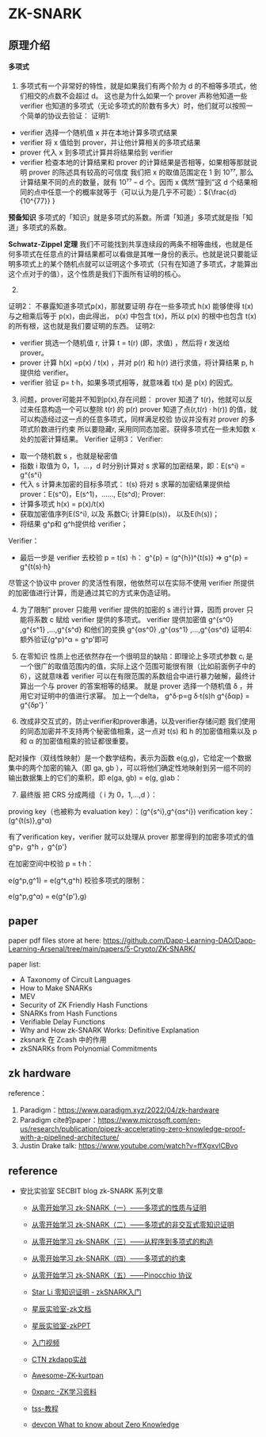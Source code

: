 # ZK-SNARK

## 原理介绍
 #### 多项式
 1. 多项式有一个非常好的特性，就是如果我们有两个阶为 d 的不相等多项式，他们相交的点数不会超过 d。
 这也是为什么如果一个 prover 声称他知道一些 verifier 也知道的多项式（无论多项式的阶数有多大）时，他们就可以按照一个简单的协议去验证：
证明1:
 - verifier 选择一个随机值 x 并在本地计算多项式结果
 - verifier 将 x 值给到 prover，并让他计算相关的多项式结果
 - prover 代入 x 到多项式计算并将结果给到 verifier
 - verifier 检查本地的计算结果和 prover 的计算结果是否相等，如果相等那就说明 prover 的陈述具有较高的可信度
我们把 x 的取值范围定在 1 到 10⁷⁷, 那么计算结果不同的点的数量，就有 10⁷⁷ – d 个。因而 x 偶然“撞到”这 d 个结果相同的点中任意一个的概率就等于（可以认为是几乎不可能）：${\frac{d}{10^{77}} }

**预备知识**
多项式的「知识」就是多项式的系数。所谓「知道」多项式就是指「知道」多项式的系数。

**Schwatz-Zippel 定理**
我们不可能找到共享连续段的两条不相等曲线，也就是任何多项式在任意点的计算结果都可以看做是其唯一身份的表示。也就是说只要能证明多项式上的某个随机点就可以证明这个多项式（只有在知道了多项式，才能算出这个点对于的值），这个性质是我们下面所有证明的核心。


2. 

证明2：
不暴露知道多项式p(x)，那就要证明
存在一些多项式 h(x) 能够使得 t(x) 与之相乘后等于 p(x)，由此得出， p(x) 中包含 t(x)，所以 p(x) 的根中也包含 t(x) 的所有根，这也就是我们要证明的东西。
证明2:
- verifier 挑选一个随机值 r, 计算 t = t(r) (即，求值) ，然后将 r 发送给 prover。
- prover 计算 h(x) =p(x) / t(x) ，并对 p(r) 和 h(r) 进行求值，将计算结果 p, h 提供给 verifier。
- verifier 验证 p= t⋅h，如果多项式相等，就意味着 t(x) 是 p(x) 的因式。

3. 问题，prover可能并不知到p(x),存在问题：
prover 知道了 t(r)，他就可以反过来任意构造一个可以整除 t(r) 的 p(r)
prover 知道了点(r,t(r) · h(r)) 的值，就可以构造经过这一点的任意多项式，同样满足校验
协议并没有对 prover 的多项式阶数进行约束
 所以要隐藏r, 采用同同态加密。获得多项式在一些未知数 x 处的加密计算结果。
 Verifier
证明3：
Verifier:
- 取一个随机数 s ，也就是秘密值
- 指数 i 取值为 0，1，…，d 时分别计算对 s 求幂的加密结果，即：E(s^i) = g^{s^i}
- 代入 s 计算未加密的目标多项式： t(s)
将对 s 求幂的加密结果提供给 prover：E(s^0)，E(s^1)，......, E(s^d);
Prover: 
- 计算多项式 h(x) = p(x)/t(x)
- 获取加密值序列E(S^i), 以及 系数Ci; 计算E(p(s))， 以及E(h(s))；
- 将结果 g^p和 g^h提供给 verifier；

Verifier：
- 最后一步是 verifier 去校验 p = t(s) ·h：  g^{p} = (g^{h})^{t(s)} => g^{p} = g^{t(s)·h}

尽管这个协议中 prover 的灵活性有限，他依然可以在实际不使用 verifier 所提供的加密值进行计算，而是通过其它的方式来伪造证明。

4. 为了限制” prover 只能用 verifier 提供的加密的 s 进行计算，因而 prover 只能将系数 c 赋给 verifier 提供的多项式。
verifier 提供加密值 g^{s^0} ,g^{s^1} ,…,g^{s^d} 和他们的变换 g^{αs^0}  ,g^{αs^1} ,…,g^{αs^d} 
证明4:
额外验证(g^p)^α = g^p'即可
 
 

 5. 在零知识 性质上也还依然存在一个很明显的缺陷：即理论上多项式参数 cᵢ 是一个很广的取值范围内的值，实际上这个范围可能很有限（比如前面例子中的 6），这就意味着 verifier 可以在有限范围的系数组合中进行暴力破解，最终计算出一个与 prover 的答案相等的结果。
就是 prover 选择一个随机值 δ ，并用它对证明中的值进行求幂。
 加上一个delta， 
 g^δ⋅p=g δ⋅t(s)h
 g^{δαp} = g^{δp'}
′
6. 改成非交互式的，防止verifier和prover串通，以及verifier存储问题
我们使用的同态加密并不支持两个秘密值相乘，这一点对 t(s) 和 h 的加密值相乘以及 p 和 α 的加密值相乘的验证都很重要。

配对操作（双线性映射）是一个数学结构，表示为函数 e(g,g)，它给定一个数据集中的两个加密的输入（即 ga, gb ），可以将他们确定性地映射到另一组不同的输出数据集上的它们的乘积，即 e(ga, gb) = e(g, g)ab：

7. 最终版
把 CRS 分成两组（ i 为 0，1,…,d ）：

proving key（也被称为 evaluation key）：(g^{s^i},g^{αs^i})
verification key：(g^{t(s)},g^α)

有了verification key，verifier 就可以处理从 prover 那里得到的加密多项式的值 g^p，g^h ，g^{p'}

在加密空间中校验 p = t·h：

e(g^p,g^1) = e(g^t,g^h)
校验多项式的限制：

e(g^p,g^α) = e(g^{p'},g)
​


## paper

paper pdf files store at here: <https://github.com/Dapp-Learning-DAO/Dapp-Learning-Arsenal/tree/main/papers/5-Crypto/ZK-SNARK/>

paper list:

- A Taxonomy of Circuit Languages
- How to Make SNARKs
- MEV
- Security of ZK Friendly Hash Functions
- SNARKs from Hash Functions
- Verifiable Delay Functions
- Why and How zk-SNARK Works: Definitive Explanation
- zksnark 在 Zcash 中的作用
- zkSNARKs from Polynomial Commitments

## zk hardware
reference：
1. Paradigm：https://www.paradigm.xyz/2022/04/zk-hardware
2. Paradigm cite的paper：https://www.microsoft.com/en-us/research/publication/pipezk-accelerating-zero-knowledge-proof-with-a-pipelined-architecture/
3. Justin Drake talk: https://www.youtube.com/watch?v=ffXgxvlCBvo

## reference

- 安比实验室 SECBIT blog zk-SNARK 系列文章
  - [从零开始学习 zk-SNARK（一）——多项式的性质与证明](https://secbit.io/blog/2019/12/25/learn-zk-snark-from-zero-part-one/)
  - [从零开始学习 zk-SNARK（二）——多项式的非交互式零知识证明](https://secbit.io/blog/2020/01/01/learn-zk-snark-from-zero-part-two/)
  - [从零开始学习 zk-SNARK（三）——从程序到多项式的构造](https://secbit.io/blog/2020/01/08/learn-zk-snark-from-zero-part-three/)
  - [从零开始学习 zk-SNARK（四）——多项式的约束](https://secbit.io/blog/2020/01/15/learn-zk-snark-from-zero-part-four/)
  - [从零开始学习 zk-SNARK（五）——Pinocchio 协议](https://secbit.io/blog/2020/01/22/learn-zk-snark-from-zero-part-five/)
  
  - [Star Li 零知识证明 - zkSNARK入门](https://mp.weixin.qq.com/s/vO6-34W1qUFdLWRM0QjZXQ)
  - [星辰实验室-zk文档](https://drive.google.com/file/d/1A5EtvJaNz17fgSbgBfgKWYY6OBX6PDrT/view?usp=sharing)
  - [星辰实验室-zkPPT](https://drive.google.com/file/d/1pP8HdRSflWo93xYaIpfUSkhtNICS0hDr/view?usp=sharing)
  - [入门视频](https://www.youtube.com/watch?v=lGogdTnD4SE)
  - [CTN zkdapp实战](https://www.bilibili.com/video/BV1oL4y1h7iE?p=1&share_medium=android&share_plat=android&share_session_id=9d2f7c31-a4dc-46a5-a2d9-4d6d0ebc3997&share_source=WEIXIN&share_tag=s_i&timestamp=1653798331&unique_k=921Lj1L)
  - [Awesome-ZK-kurtpan](https://kurtpan666.github.io/ktpzkp22.html)
  - [0xparc -ZK学习资料](https://learn.0xparc.org/)
  - [tss-教程](https://github.com/ZenGo-X/awesome-tss)
  - [devcon What to know about Zero Knowledge](https://www.youtube.com/watch?v=hBupNf1igbY&t=1370s)